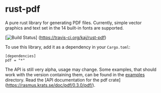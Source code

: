 # rust-pdf
A pure rust library for generating PDF files.
Currently, simple vector graphics and text set in the 14 built-in
fonts are supported.

[![Build Status](https://travis-ci.org/kaj/rust-pdf.svg?branch=master)]
(https://travis-ci.org/kaj/rust-pdf)

To use this library, add it as a dependency in your `Cargo.toml`:

    [dependencies]
    pdf = "*"

The API is still very alpha, usage may change.
Some examples, that should work with the version containing them, can
be found in the [examples](examples) directory.
Read the [API documentation for the pdf crate]
(https://rasmus.krats.se/doc/pdf/0.3.0/pdf/).
